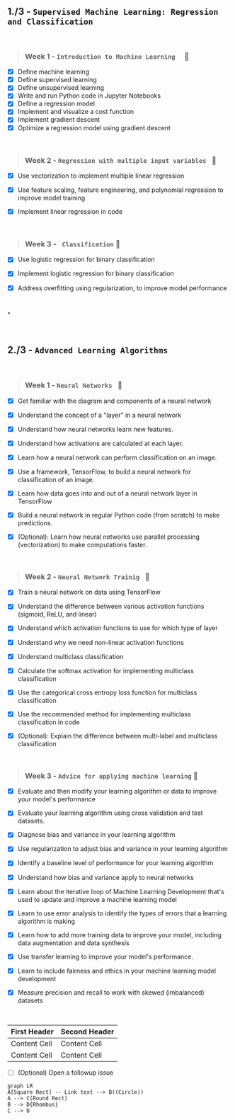 ## 1./3 - `Supervised Machine Learning: Regression and Classification   `  

</br>

  > ### Week 1 - `Introduction to Machine Learning  ` :tada:  

- [x] Define machine learning
- [x] Define supervised learning
- [x] Define unsupervised learning
- [x] Write and run Python code in Jupyter Notebooks
- [x] Define a regression model
- [x] Implement and visualize a cost function
- [x] Implement gradient descent
- [x] Optimize a regression model using gradient descent
</br>

 > ### Week 2 - `Regression with multiple input variables ` :tada:

- [x] Use vectorization to implement multiple linear regression
- [x] Use feature scaling, feature engineering, and polynomial regression to improve model training
- [x] Implement linear regression in code


</br>

 > ### Week 3 - ` Classification` :tada:

- [x] Use logistic regression for binary classification
- [x] Implement logistic regression for binary classification
- [x] Address overfitting using regularization, to improve model performance


.
-------------------------------------------------------------------------------------------

</br>

## 2./3 - `Advanced Learning Algorithms   `  

</br>


 > ### Week 1 - `Neural Networks ` :tada:

- [x] Get familiar with the diagram and components of a neural network
- [x] Understand the concept of a "layer" in a neural network
- [x] Understand how neural networks learn new features.
- [x] Understand how activations are calculated at each layer.
- [x] Learn how a neural network can perform classification on an image.
- [x] Use a framework, TensorFlow, to build a neural network for classification of an image.
- [x] Learn how data goes into and out of a neural network layer in TensorFlow
- [x] Build a neural network in regular Python code (from scratch) to make predictions.
- [x] (Optional): Learn how neural networks use parallel processing (vectorization) to make computations faster.


</br>


 > ### Week 2 - `Neural Network Trainig ` :tada:

- [x] Train a neural network on data using TensorFlow
- [x] Understand the difference between various activation functions (sigmoid, ReLU, and linear)
- [x] Understand which activation functions to use for which type of layer
- [x] Understand why we need non-linear activation functions
- [x] Understand multiclass classification
- [x] Calculate the softmax activation for implementing multiclass classification
- [x] Use the categorical cross entropy loss function for multiclass classification
- [x] Use the recommended method for implementing multiclass classification in code
- [x] (Optional): Explain the difference between multi-label and multiclass classification


</br>

 > ### Week 3 - `Advice for applying machine learning` :tada:

- [x] Evaluate and then modify your learning algorithm or data to improve your model's performance
- [x] Evaluate your learning algorithm using cross validation and test datasets.
- [x] Diagnose bias and variance in your learning algorithm
- [x] Use regularization to adjust bias and variance in your learning algorithm
- [x] Identify a baseline level of performance for your learning algorithm
- [x] Understand how bias and variance apply to neural networks
- [x] Learn about the iterative loop of Machine Learning Development that's used to update and improve a machine learning model
- [x] Learn to use error analysis to identify the types of errors that a learning algorithm is making
- [x] Learn how to add more training data to improve your model, including data augmentation and data synthesis
- [x] Use transfer learning to improve your model's performance.
- [x] Learn to include fairness and ethics in your machine learning model development
- [x] Measure precision and recall to work with skewed (imbalanced) datasets


</br>




First Header  | Second Header
------------- | -------------
Content Cell  | Content Cell
Content Cell  | Content Cell 


- [ ] \(Optional) Open a followup issue



```mermaid
graph LR
A[Square Rect] -- Link text --> B((Circle))
A --> C(Round Rect)
B --> D{Rhombus}
C --> D
```
